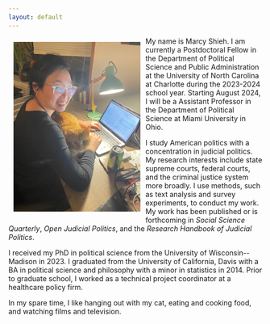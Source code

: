 ```yaml
---
layout: default
---
```


<img align="left" width="50%" and height="50%" style="padding: 10px; float: left;" src="files/IMG_3326.jpeg"> My name is Marcy Shieh. I am currently a Postdoctoral Fellow in the Department of Political Science and Public Administration at the University of North Carolina at Charlotte during the 2023-2024 school year. Starting August 2024, I will be a Assistant Professor in the Department of Political Science at Miami University in Ohio.

I study American politics with a concentration in judicial politics. My research interests include state supreme courts, federal courts, and the criminal justice system more broadly. I use methods, such as text analysis and survey experiments, to conduct my work. My work has been published or is forthcoming in *Social Science Quarterly*, *Open Judicial Politics*, and the *Research Handbook of Judicial Politics*.

I received my PhD in political science from the University of Wisconsin--Madison in 2023. I graduated from the University of California, Davis with a BA in political science and philosophy with a minor in statistics in 2014. Prior to graduate school, I worked as a technical project coordinator at a healthcare policy firm.

In my spare time, I like hanging out with my cat, eating and cooking food, and watching films and television.
